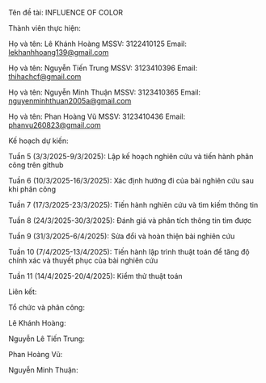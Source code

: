 Tên đề tài:
INFLUENCE OF COLOR

Thành viên thực hiện:

Họ và tên: Lê Khánh Hoàng  MSSV: 3122410125  Email: lekhanhhoang139@gmail.com

Họ và tên: Nguyễn Tiến Trung  MSSV: 3123410396  Email: thihachcf@gmail.com

Họ và tên: Nguyễn Minh Thuận  MSSV: 3123410365  Email: nguyenminhthuan2005a@gmail.com

Họ và tên: Phan Hoàng Vũ  MSSV: 3123410436  Email: phanvu260823@gmail.com

Kế hoạch dự kiến:

Tuần 5 (3/3/2025-9/3/2025): Lập kế hoạch nghiên cứu và tiến hành phân công trên gỉthub

Tuần 6 (10/3/2025-16/3/2025): Xác định hướng đi của bài nghiên cứu sau khi phân công

Tuần 7 (17/3/2025-23/3/2025): Tiến hành nghiên cứu và tìm kiếm thông tin

Tuần 8 (24/3/2025-30/3/2025): Đánh giá và phân tích thông tin tìm được

Tuần 9 (31/3/2025-6/4/2025): Sửa đổi và hoàn thiện bài nghiên cứu

Tuần 10 (7/4/2025-13/4/2025): Tiến hành lập trình thuật toán để tăng độ chính xác và thuyết phục của bài nghiên cứu

Tuần 11 (14/4/2025-20/4/2025): Kiểm thử thuật toán





Liên kết:


Tổ chức và phân công:

Lê Khánh Hoàng:

Nguyễn Lê Tiến Trung:

Phan Hoàng Vũ:

Nguyễn Minh Thuận:
